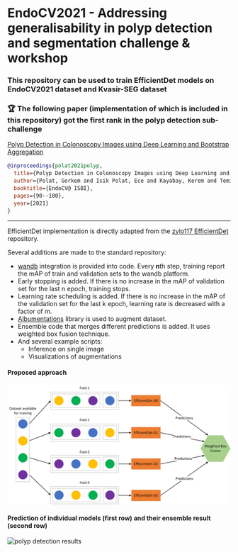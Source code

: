 # EndoCV2021 - Addressing generalisability in polyp detection and segmentation challenge & workshop

### This repository can be used to train EfficientDet models on EndoCV2021 dataset and Kvasir-SEG dataset  

### 🏆 The following paper (implementation of which is included in this repository) got the first rank in the polyp detection sub-challenge 

[Polyp Detection in Colonoscopy Images using Deep Learning and Bootstrap Aggregation](http://ceur-ws.org/Vol-2886/paper9.pdf)

```BibTeX
@inproceedings{polat2021polyp,
  title={Polyp Detection in Colonoscopy Images using Deep Learning and Bootstrap Aggregation.},
  author={Polat, Gorkem and Isik Polat, Ece and Kayabay, Kerem and Temizel, Alptekin},
  booktitle={EndoCV@ ISBI},
  pages={90--100},
  year={2021}
}
```
-----
EfficientDet implementation is directly adapted from the [zylo117 EfficientDet](https://github.com/zylo117/Yet-Another-EfficientDet-Pytorch) repository.

Several additions are made to the standard repository:
- [wandb](https://wandb.ai/site) integration is provided into code. Every **n**th step, training report the mAP of train and validation sets to the wandb platform.
- Early stopping is added. If there is no increase in the mAP of validation set for the last n epoch, training stops.  
- Learning rate scheduling is added. If there is no increase in the mAP of the validation set for the last k epoch, learning rate is decreased with a factor of m.
- [Albumentations](https://albumentations.ai/) library is used to augment dataset.
- Ensemble code that merges different predictions is added. It uses weighted box fusion technique.
- And several example scripts:
  - Inference on single image
  - Visualizations of augmentations

#### Proposed approach
![flowchart of polyp detection framework](/images/pipeline.png)

#### Prediction of individual models (first row) and their ensemble result (second row)
![polyp detection results](/images/polyp_images_final.png)
